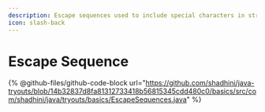 ```yaml
---
description: Escape sequences used to include special characters in strings...
icon: slash-back
---
```


# Escape Sequence



{% @github-files/github-code-block url="https://github.com/shadhini/java-tryouts/blob/14b32837d8fa81312733418b56815345cdd480c0/basics/src/com/shadhini/java/tryouts/basics/EscapeSequences.java" %}
